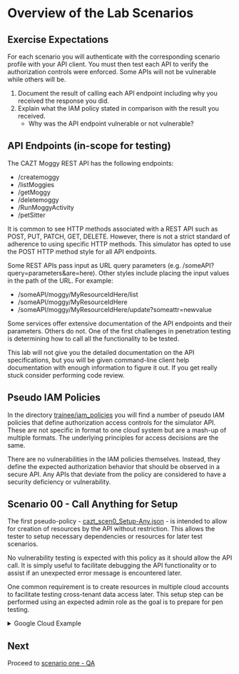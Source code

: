 # Overview of the Lab Scenarios

## Exercise Expectations

For each scenario you will authenticate with the corresponding scenario profile with your API client. You must then test each API to verify the authorization controls were enforced. Some APIs will not be vulnerable while others will be.

1. Document the result of calling each API endpoint including why you received the response you did.
1. Explain what the IAM policy stated in comparison with the result you received.
   * Why was the API endpoint vulnerable or not vulnerable?

## API Endpoints (in-scope for testing)

The CAZT Moggy REST API has the following endpoints:
* /createmoggy
* /listMoggies
* /getMoggy
* /deletemoggy
* /RunMoggyActivity
* /petSitter

It is common to see HTTP methods associated with a REST API such as POST, PUT, PATCH, GET, DELETE. However, there is not a strict standard of adherence to using specific HTTP methods. This simulator has opted to use the POST HTTP method style for all API endpoints.

Some REST APIs pass input as URL query parameters (e.g. /someAPI?query=parameters&are=here). Other styles include placing the input values in the path of the URL. For example:
* /someAPI/moggy/MyResourceIdHere/list
* /someAPI/moggy/MyResourceIdHere
* /someAPI/moggy/MyResourceIdHere/update?someattr=newvalue

Some services offer extensive documentation of the API endpoints and their parameters. Others do not. One of the first challenges in penetration testing is determining how to call all the functionality to be tested.

This lab will not give you the detailed documentation on the API specifications, but you will be given command-line client help documentation with enough information to figure it out. If you get really stuck consider performing code review.

## Pseudo IAM Policies

In the directory [trainee/iam_policies](../../../trainee/iam_policies/) you will find a number of pseudo IAM policies that define authorization access controls for the simulator API. These are not specific in format to one cloud system but are a mash-up of multiple formats. The underlying principles for access decisions are the same.

There are no vulnerabilities in the IAM policies themselves. Instead, they define the expected authorization behavior that should be observed in a secure API. Any APIs that deviate from the policy are considered to have a security deficiency or vulnerability.

## Scenario 00 - Call Anything for Setup
The first pseudo-policy - [cazt_scen0_Setup-Any.json](../../../trainee/iam_policies/cazt_scen0_Setup-Any.json) - is intended to allow for creation of resources by the API without restriction. This allows the tester to setup necessary dependencies or resources for later test scenarios.

No vulnerability testing is expected with this policy as it should allow the API call. It is simply useful to facilitate debugging the API functionality or to assist if an unexpected error message is encountered later.

One common requirement is to create resources in multiple cloud accounts to facilitate testing cross-tenant data access later. This setup step can be performed using an expected admin role as the goal is to prepare for pen testing.


<details>
<summary>Google Cloud Example</summary>

```
# Observe that two resources are created in different tenant accounts

gcloud cazt create \
    --api-endpoint-overrides=https://cazt.gcloud.localtest.me:8443/uat \
    --account=cazt_scen0_Setup-Any@000000001111 \
    --format json \
    --name=MyMoggy \
    --activity-log-object-storage=moggylitterbox-000000001111

gcloud cazt create \
    --api-endpoint-overrides=https://cazt.gcloud.localtest.me:8443/uat \
    --account=cazt_scen0_Setup-Any@000000002222 \
    --format json \
    --name=NotMyMoggy \
    --activity-log-object-storage=moggylitterbox-000000002222
```

</details>

## Next

Proceed to [scenario one - QA](01-qa_specific.md)
